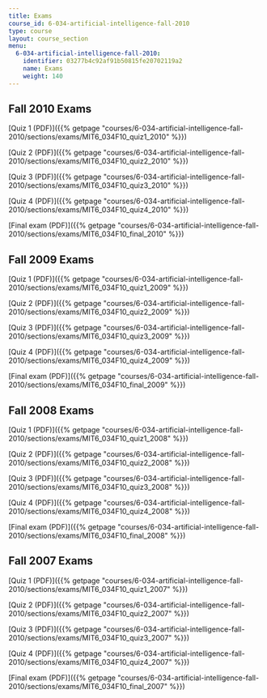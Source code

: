 ```yaml
---
title: Exams
course_id: 6-034-artificial-intelligence-fall-2010
type: course
layout: course_section
menu:
  6-034-artificial-intelligence-fall-2010:
    identifier: 03277b4c92af91b50815fe20702119a2
    name: Exams
    weight: 140
---
```

Fall 2010 Exams
---------------

[Quiz 1 (PDF)]({{% getpage "courses/6-034-artificial-intelligence-fall-2010/sections/exams/MIT6_034F10_quiz1_2010" %}})

[Quiz 2 (PDF)]({{% getpage "courses/6-034-artificial-intelligence-fall-2010/sections/exams/MIT6_034F10_quiz2_2010" %}})

[Quiz 3 (PDF)]({{% getpage "courses/6-034-artificial-intelligence-fall-2010/sections/exams/MIT6_034F10_quiz3_2010" %}})

[Quiz 4 (PDF)]({{% getpage "courses/6-034-artificial-intelligence-fall-2010/sections/exams/MIT6_034F10_quiz4_2010" %}})

[Final exam (PDF)]({{% getpage "courses/6-034-artificial-intelligence-fall-2010/sections/exams/MIT6_034F10_final_2010" %}})

Fall 2009 Exams
---------------

[Quiz 1 (PDF)]({{% getpage "courses/6-034-artificial-intelligence-fall-2010/sections/exams/MIT6_034F10_quiz1_2009" %}})

[Quiz 2 (PDF)]({{% getpage "courses/6-034-artificial-intelligence-fall-2010/sections/exams/MIT6_034F10_quiz2_2009" %}})

[Quiz 3 (PDF)]({{% getpage "courses/6-034-artificial-intelligence-fall-2010/sections/exams/MIT6_034F10_quiz3_2009" %}})

[Quiz 4 (PDF)]({{% getpage "courses/6-034-artificial-intelligence-fall-2010/sections/exams/MIT6_034F10_quiz4_2009" %}})

[Final exam (PDF)]({{% getpage "courses/6-034-artificial-intelligence-fall-2010/sections/exams/MIT6_034F10_final_2009" %}})

Fall 2008 Exams
---------------

[Quiz 1 (PDF)]({{% getpage "courses/6-034-artificial-intelligence-fall-2010/sections/exams/MIT6_034F10_quiz1_2008" %}})

[Quiz 2 (PDF)]({{% getpage "courses/6-034-artificial-intelligence-fall-2010/sections/exams/MIT6_034F10_quiz2_2008" %}})

[Quiz 3 (PDF)]({{% getpage "courses/6-034-artificial-intelligence-fall-2010/sections/exams/MIT6_034F10_quiz3_2008" %}})

[Quiz 4 (PDF)]({{% getpage "courses/6-034-artificial-intelligence-fall-2010/sections/exams/MIT6_034F10_quiz4_2008" %}})

[Final exam (PDF)]({{% getpage "courses/6-034-artificial-intelligence-fall-2010/sections/exams/MIT6_034F10_final_2008" %}})

Fall 2007 Exams
---------------

[Quiz 1 (PDF)]({{% getpage "courses/6-034-artificial-intelligence-fall-2010/sections/exams/MIT6_034F10_quiz1_2007" %}})

[Quiz 2 (PDF)]({{% getpage "courses/6-034-artificial-intelligence-fall-2010/sections/exams/MIT6_034F10_quiz2_2007" %}})

[Quiz 3 (PDF)]({{% getpage "courses/6-034-artificial-intelligence-fall-2010/sections/exams/MIT6_034F10_quiz3_2007" %}})

[Quiz 4 (PDF)]({{% getpage "courses/6-034-artificial-intelligence-fall-2010/sections/exams/MIT6_034F10_quiz4_2007" %}})

[Final exam (PDF)]({{% getpage "courses/6-034-artificial-intelligence-fall-2010/sections/exams/MIT6_034F10_final_2007" %}})